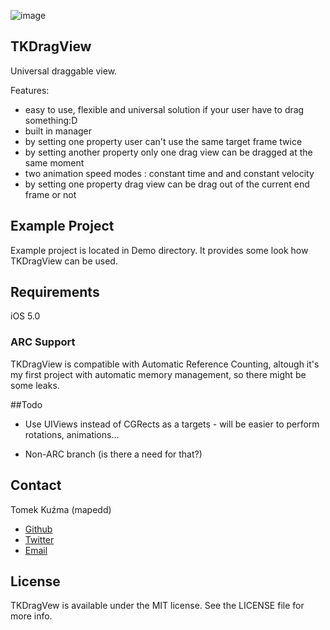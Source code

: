 ![image](http://dl.dropbox.com/u/450887/etched_text.png)


## TKDragView

Universal draggable view.

Features:

- easy to use, flexible and universal solution if your user have to drag something:D
- built in manager
- by setting one property user can't use the same target frame twice 
- by setting another property only one drag view can be dragged at the same moment
- two animation speed modes : constant time and and constant velocity
- by setting one property drag view can be drag out of the current end frame or not


## Example Project

Example project is located in Demo directory. It provides some look how TKDragView can be used.


## Requirements

iOS 5.0

### ARC Support

TKDragView is compatible with Automatic Reference Counting, altough it's my first project with automatic memory management, so there might be some leaks.

##Todo

- Use UIViews instead of CGRects as a targets - will be easier to perform rotations, animations…

- Non-ARC branch (is there a need for that?)


## Contact

Tomek Kuźma (mapedd)

- [Github](http://github.com/mapedd/ "Title")
- [Twitter](http://twitter/mapedd/ "Title")
- [Email](mapedd@gmail.com/ "Title")


## License

TKDragVew is available under the MIT license. See the LICENSE file for more info.